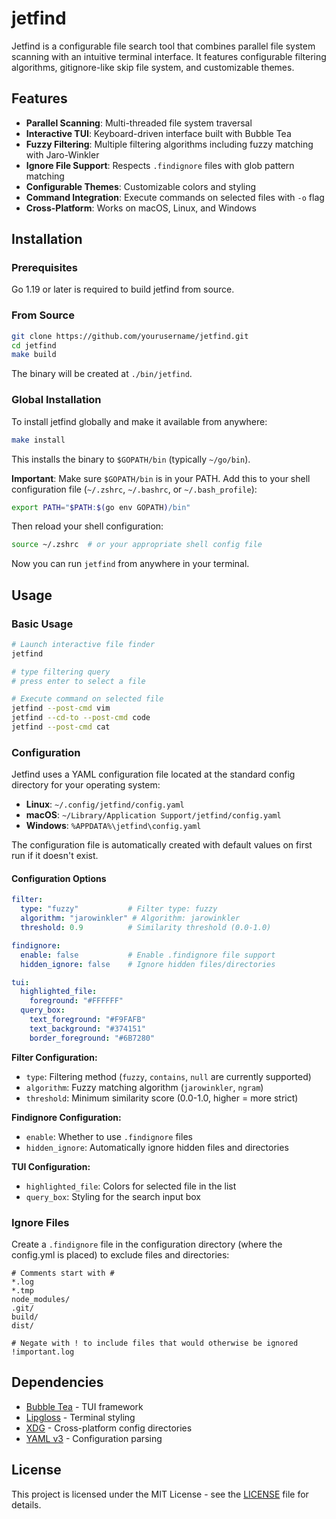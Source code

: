 # jetfind

Jetfind is a configurable file search tool that combines parallel file system scanning with an intuitive terminal interface. It features configurable filtering algorithms, gitignore-like skip file system, and customizable themes.

## Features

- **Parallel Scanning**: Multi-threaded file system traversal
- **Interactive TUI**: Keyboard-driven interface built with Bubble Tea
- **Fuzzy Filtering**: Multiple filtering algorithms including fuzzy matching with Jaro-Winkler
- **Ignore File Support**: Respects `.findignore` files with glob pattern matching
- **Configurable Themes**: Customizable colors and styling
- **Command Integration**: Execute commands on selected files with `-o` flag
- **Cross-Platform**: Works on macOS, Linux, and Windows

## Installation

### Prerequisites

Go 1.19 or later is required to build jetfind from source.

### From Source

```bash
git clone https://github.com/yourusername/jetfind.git
cd jetfind
make build
```

The binary will be created at `./bin/jetfind`.

### Global Installation

To install jetfind globally and make it available from anywhere:

```bash
make install
```

This installs the binary to `$GOPATH/bin` (typically `~/go/bin`).

**Important**: Make sure `$GOPATH/bin` is in your PATH. Add this to your shell configuration file (`~/.zshrc`, `~/.bashrc`, or `~/.bash_profile`):

```bash
export PATH="$PATH:$(go env GOPATH)/bin"
```

Then reload your shell configuration:
```bash
source ~/.zshrc  # or your appropriate shell config file
```

Now you can run `jetfind` from anywhere in your terminal.

## Usage

### Basic Usage

```bash
# Launch interactive file finder
jetfind

# type filtering query
# press enter to select a file

# Execute command on selected file
jetfind --post-cmd vim
jetfind --cd-to --post-cmd code
jetfind --post-cmd cat
```

### Configuration

Jetfind uses a YAML configuration file located at the standard config directory for your operating system:

- **Linux**: `~/.config/jetfind/config.yaml`
- **macOS**: `~/Library/Application Support/jetfind/config.yaml`
- **Windows**: `%APPDATA%\jetfind\config.yaml`

The configuration file is automatically created with default values on first run if it doesn't exist.

#### Configuration Options

```yaml
filter:
  type: "fuzzy"           # Filter type: fuzzy
  algorithm: "jarowinkler" # Algorithm: jarowinkler
  threshold: 0.9          # Similarity threshold (0.0-1.0)

findignore:
  enable: false           # Enable .findignore file support
  hidden_ignore: false    # Ignore hidden files/directories

tui:
  highlighted_file:
    foreground: "#FFFFFF"
  query_box:
    text_foreground: "#F9FAFB"
    text_background: "#374151" 
    border_foreground: "#6B7280"
```

**Filter Configuration:**
- `type`: Filtering method (`fuzzy`, `contains`, `null` are currently supported)
- `algorithm`: Fuzzy matching algorithm (`jarowinkler`, `ngram`)
- `threshold`: Minimum similarity score (0.0-1.0, higher = more strict)

**Findignore Configuration:**
- `enable`: Whether to use `.findignore` files
- `hidden_ignore`: Automatically ignore hidden files and directories

**TUI Configuration:**
- `highlighted_file`: Colors for selected file in the list
- `query_box`: Styling for the search input box

### Ignore Files

Create a `.findignore` file in the configuration directory (where the config.yml is placed) to exclude files and directories:

```
# Comments start with #
*.log
*.tmp
node_modules/
.git/
build/
dist/

# Negate with ! to include files that would otherwise be ignored
!important.log
```

## Dependencies

- [Bubble Tea](https://github.com/charmbracelet/bubbletea) - TUI framework
- [Lipgloss](https://github.com/charmbracelet/lipgloss) - Terminal styling
- [XDG](https://github.com/adrg/xdg) - Cross-platform config directories
- [YAML v3](https://gopkg.in/yaml.v3) - Configuration parsing

## License

This project is licensed under the MIT License - see the [LICENSE](LICENSE) file for details.

